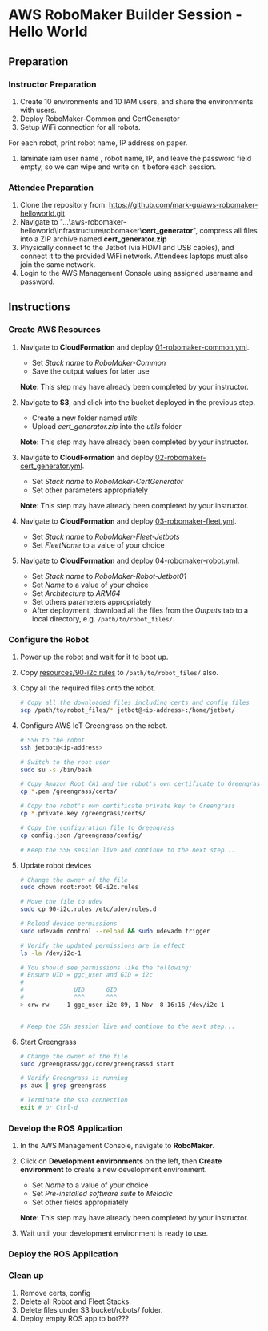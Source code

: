 # AWS RoboMaker Builder Session - Hello World


## Preparation

### Instructor Preparation

1. Create 10 environments and 10 IAM users, and share the environments with users.
2. Deploy RoboMaker-Common and CertGenerator
3. Setup WiFi connection for all robots.

 For each robot, print robot name, IP address on paper.
 1. laminate iam user name , robot name, IP, and leave the password field empty, so we can wipe and write on it before each session.

### Attendee Preparation

1. Clone the repository from: https://github.com/mark-gu/aws-robomaker-helloworld.git
2. Navigate to "...\aws-robomaker-helloworld\infrastructure\robomaker\\**cert_generator**", compress all files into a ZIP archive named **cert_generator.zip**
3. Physically connect to the Jetbot (via HDMI and USB cables), and connect it to the provided WiFi network. Attendees laptops must also join the same network.
4. Login to the AWS Management Console using assigned username and password.


## Instructions

### Create AWS Resources

1. Navigate to **CloudFormation** and deploy [01-robomaker-common.yml](infrastructure/robomaker/templates/01-robomaker-common.yml).
    - Set *Stack name* to *RoboMaker-Common*
    - Save the output values for later use

    **Note**: This step may have already been completed by your instructor.

2. Navigate to **S3**, and click into the bucket deployed in the previous step.
    - Create a new folder named *utils*
    - Upload *cert_generator.zip* into the *utils* folder

    **Note**: This step may have already been completed by your instructor.

3. Navigate to **CloudFormation** and deploy [02-robomaker-cert_generator.yml](infrastructure/robomaker/templates/02-robomaker-cert_generator.yml).
    - Set *Stack name* to *RoboMaker-CertGenerator*
    - Set other parameters appropriately

    **Note**: This step may have already been completed by your instructor.

4. Navigate to **CloudFormation** and deploy [03-robomaker-fleet.yml](infrastructure/robomaker/templates/03-robomaker-fleet.yml).
    - Set *Stack name* to *RoboMaker-Fleet-Jetbots*
    - Set *FleetName* to a value of your choice

5. Navigate to **CloudFormation** and deploy [04-robomaker-robot.yml](infrastructure/robomaker/templates/04-robomaker-robot.yml).
    - Set *Stack name* to *RoboMaker-Robot-Jetbot01*
    - Set *Name* to a value of your choice
    - Set *Architecture* to *ARM64*
    - Set others parameters appropriately
    - After deployment, download all the files from the *Outputs* tab to a local directory, e.g. `/path/to/robot_files/`.

### Configure the Robot

1. Power up the robot and wait for it to boot up.

2. Copy [resources/90-i2c.rules](resources/90-i2c.rules) to `/path/to/robot_files/` also.

3. Copy all the required files onto the robot.

    ```bash
    # Copy all the downloaded files including certs and config files
    scp /path/to/robot_files/* jetbot@<ip-address>:/home/jetbot/
    ```

4. Configure AWS IoT Greengrass on the robot.

    ```bash
    # SSH to the robot
    ssh jetbot@<ip-address>

    # Switch to the root user
    sudo su -s /bin/bash

    # Copy Amazon Root CA1 and the robot's own certificate to Greengrass
    cp *.pem /greengrass/certs/

    # Copy the robot's own certificate private key to Greengrass
    cp *.private.key /greengrass/certs/

    # Copy the configuration file to Greengrass
    cp config.json /greengrass/config/

    # Keep the SSH session live and continue to the next step...
    ```

5. Update robot devices

    ```bash
    # Change the owner of the file
    sudo chown root:root 90-i2c.rules

    # Move the file to udev
    sudo cp 90-i2c.rules /etc/udev/rules.d

    # Reload device permissions
    sudo udevadm control --reload && sudo udevadm trigger

    # Verify the updated permissions are in effect
    ls -la /dev/i2c-1

    # You should see permissions like the following:
    # Ensure UID = ggc_user and GID = i2c
    #
    #              UID      GID 
    #              ^^^      ^^^ 
    > crw-rw---- 1 ggc_user i2c 89, 1 Nov  8 16:16 /dev/i2c-1


    # Keep the SSH session live and continue to the next step...
    ```

6. Start Greengrass

    ```bash
    # Change the owner of the file
    sudo /greengrass/ggc/core/greengrassd start

    # Verify Greengrass is running
    ps aux | grep greengrass

    # Terminate the ssh connection
    exit # or Ctrl-d
    ```

### Develop the ROS Application

1. In the AWS Management Console, navigate to **RoboMaker**.

2. Click on **Development environments** on the left, then **Create environment** to create a new development environment.
   - Set *Name* to a value of your choice
   - Set *Pre-installed software suite* to *Melodic*
   - Set other fields appropriately

    **Note**: This step may have already been completed by your instructor.

3. Wait until your development environment is ready to use.


### Deploy the ROS Application


### Clean up

1. Remove certs, config
2. Delete all Robot and Fleet Stacks.
3. Delete files under S3 bucket/robots/ folder.
4. Deploy empty ROS app to bot???

